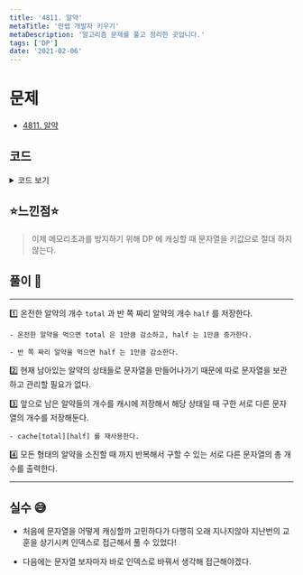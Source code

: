```yaml
---
title: '4811. 알약'
metaTitle: '만렙 개발자 키우기'
metaDescription: '알고리즘 문제를 풀고 정리한 곳입니다.'
tags: ['DP']
date: '2021-02-06'
---
```


# 문제
- [4811. 알약](https://www.acmicpc.net/problem/4811)

## 코드

<details><summary> 코드 보기 </summary>

``` java
import java.io.BufferedReader;
import java.io.IOException;
import java.io.InputStreamReader;
import java.util.Arrays;

public class Q4811 {
    static int n;
    static long cache[][];
    public static void main(String[] args) throws IOException {
        BufferedReader br = new BufferedReader(new InputStreamReader(System.in));
        while(true){
            n = Integer.parseInt(br.readLine());
            if(n == 0) break;
            cache = new long[31][31];
            for (int i = 0; i < 31; i++)
                Arrays.fill(cache[i], -1); // max : 31 * 30
            System.out.println(solution(n, 0));
        }

    }

    private static long solution(int total, int half) {
        if(total == 0 && half == 0) return 1;
        if(cache[total][half] != -1) return cache[total][half];
        long ret = 0;
        if(total > 0)
            ret += solution(total - 1, half + 1);
        if(half > 0)
            ret += solution(total, half - 1);
        return cache[total][half] = ret;
    }
}

```

</details>

## ⭐️느낀점⭐️
> 이제 메모리초과를 방지하기 위해 DP 에 캐싱할 때 문자열을 키값으로 절대 하지 않는다.

## 풀이 📣
<hr/>

1️⃣ 온전한 알약의 개수 `total` 과 반 쪽 짜리 알약의 개수 `half` 를 저장한다.

    - 온전한 알약을 먹으면 total 은 1만큼 감소하고, half 는 1만큼 증가한다.

    - 반 쪽 짜리 알약을 먹으면 half 는 1만큼 감소한다.

2️⃣ 현재 남아있는 알약의 상태들로 문자열을 만들어나가기 때문에 따로 문자열을 보관하고 관리할 필요가 없다.


3️⃣ 앞으로 남은 알약들의 개수를 캐시에 저장해서 해당 상태일 때 구한 서로 다른 문자열의 개수를 저장해둔다.

    - cache[total][half] 를 재사용한다.


4️⃣ 모든 형태의 알약을 소진할 때 까지 반복해서 구할 수 있는 서로 다른 문자열의 총 개수를 출력한다.


<hr/>

## 실수 😅
- 처음에 문자열을 어떻게 캐싱할까 고민하다가 다행히 오래 지나지않아 지난번의 교훈을 상기시켜 인덱스로 접근해서 풀 수 있었다!

- 다음에는 문자열 보자마자 바로 인덱스로 바꿔서 생각해 접근해야겠다.
